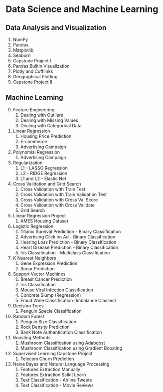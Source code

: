 # Data Science and Machine Learning

## Data Analysis and Visualization
1. NumPy
2. Pandas
3. Matplotlib
4. Seaborn
5. Capstone Project I
6. Pandas Builtin Visualization
7. Plotly and Cufflinks
8. Geographical Plotting
9. Capstone Project II

## Machine Learning
0. Feature Engineering
   1. Dealing with Outliers
   2. Dealing with Missing Values
   3. Dealing with Categorical Data
1. Linear Regression
   1. Housing Price Prediction
   2. E-commerce
   3. Advertising Campaign
2. Polynomial Regression
   1. Advertising Campaign
3. Regularization
   1. L1 - LASSO Regression
   2. L2 - RIDGE Regression
   3. L1 and L2 - Elastic Net
4. Cross Validation and Grid Search
   1. Cross Validation with Train Test
   2. Cross Validation with Train Validation Test
   3. Cross Validation with Cross Val Score
   4. Cross Validation with Cross Validate
   5. Grid Search
5. Linear Regression Project
   1. AMES Housing Dataset
6. Logistic Regression
   1. Titanic Survival Prediction - Binary Classification
   2. Advertising Click on Ad - Binary Classification
   3. Hearing Loss Prediction - Binary Classification
   4. Heart Disease Prediction - Binary Classification
   5. Iris Classification - Multiclass Classification
7. K Nearest Neighbors
   1. Gene Expression Prediction
   2. Sonar Prediction
8. Support Vector Machines
   1. Breast Cancer Prediction
   2. Iris Classification
   3. Mouse Viral Infection Classification
   4. Concrete Slump (Regression)
   5. Fraud Wine Classification (Imbalance Classes)
9. Decision Trees
   1. Penguin Specie Classification
10. Random Forest
    1. Penguin Size Classification
    2. Rock Density Prediction
    3. Bank Note Authentication Classification
11. Boosting Methods
    1. Mushroom Classification using Adaboost
    2. Mushroom Classification using Gradient Boosting
12. Supervised Learning Capstone Project
    1. Telecom Churn Prediction
13. Naive Bayes and Natural Language Processing
    1. Features Extraction Manually
    2. Features Extraction Scikit Learn
    3. Text Classification - Airline Tweets
    4. Text Classification - Movie Reviews
